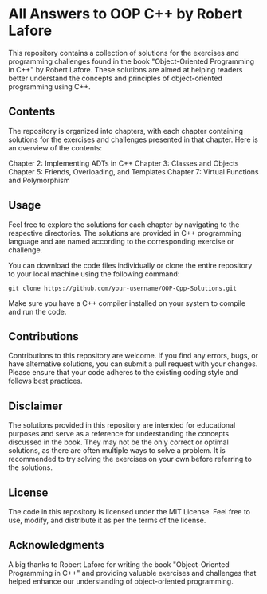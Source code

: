 # All Answers to OOP C++ by Robert Lafore
This repository contains a collection of solutions for the exercises and programming challenges found in the book "Object-Oriented Programming in C++" by Robert Lafore. These solutions are aimed at helping readers better understand the concepts and principles of object-oriented programming using C++.

## Contents
The repository is organized into chapters, with each chapter containing solutions for the exercises and challenges presented in that chapter. Here is an overview of the contents:

Chapter 2: Implementing ADTs in C++
Chapter 3: Classes and Objects
Chapter 5: Friends, Overloading, and Templates
Chapter 7: Virtual Functions and Polymorphism

## Usage
Feel free to explore the solutions for each chapter by navigating to the respective directories. The solutions are provided in C++ programming language and are named according to the corresponding exercise or challenge.

You can download the code files individually or clone the entire repository to your local machine using the following command:
```shell
git clone https://github.com/your-username/OOP-Cpp-Solutions.git
```

Make sure you have a C++ compiler installed on your system to compile and run the code.

## Contributions
Contributions to this repository are welcome. If you find any errors, bugs, or have alternative solutions, you can submit a pull request with your changes. Please ensure that your code adheres to the existing coding style and follows best practices.

## Disclaimer
The solutions provided in this repository are intended for educational purposes and serve as a reference for understanding the concepts discussed in the book. They may not be the only correct or optimal solutions, as there are often multiple ways to solve a problem. It is recommended to try solving the exercises on your own before referring to the solutions.

## License
The code in this repository is licensed under the MIT License. Feel free to use, modify, and distribute it as per the terms of the license.

## Acknowledgments
A big thanks to Robert Lafore for writing the book "Object-Oriented Programming in C++" and providing valuable exercises and challenges that helped enhance our understanding of object-oriented programming.
